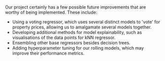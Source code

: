 Our project certainly has a few possible future improvements that are worthy of being implemented. These include:

* Using a voting regressor, which uses several distinct models to 'vote' for property prices, allowing us to amalgamate several models together.
* Developing additional methods for model explainability, such as visualisations of the data points for kNN regressor.
* Ensembling other base regressors besides decision trees.
* Adding hyperparameter tuning for our rolling models, which may improve their performance metrics.